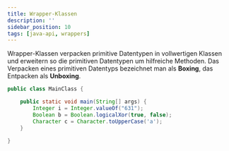 ```yaml
---
title: Wrapper-Klassen
description: ''
sidebar_position: 10
tags: [java-api, wrappers]
---
```


Wrapper-Klassen verpacken primitive Datentypen in vollwertigen Klassen und erweitern so die primitiven Datentypen um hilfreiche Methoden. Das Verpacken eines primitiven Datentyps bezeichnet man als **Boxing**, das Entpacken als **Unboxing**.

```java
public class MainClass {

    public static void main(String[] args) {
        Integer i = Integer.valueOf("631");
        Boolean b = Boolean.logicalXor(true, false);
        Character c = Character.toUpperCase('a');
    }

}
```

